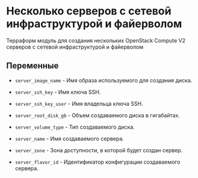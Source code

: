 # Несколько серверов с сетевой инфраструктурой и файерволом

Терраформ модуль для создания нескольких OpenStack Compute V2 серверов с сетевой инфраструктурой и файерволом

## Переменные

  * `server_image_name` - Имя образа используемого для создания диска.

  * `server_ssh_key` - Имя ключа SSH.

  * `server_ssh_key_user` - Имя владельца ключа SSH.

  * `server_root_disk_gb` - Объем создаваемого диска в гигабайтах.

  * `server_volume_type` - Тип создаваемого диска.

  * `server_name` - Имя создаваемого сервера.

  * `server_zone` - Зона доступности, в которой будет создан сервер.

  * `server_flavor_id` - Идентификатор конфигурации создаваемого сервера.
